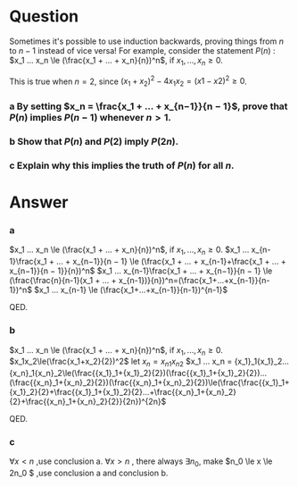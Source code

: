 # Question 

Sometimes it's possible to use induction backwards, proving things from $n$ to $n − 1$ instead of vice versa! For example, consider the statement $P(n)$ :
$x_1 ... x_n \le (\frac{x_1 + ... + x_n}{n})^n$, if $x_1, ... , x_n \ge 0$.

This is true when $n = 2$, since $(x_1 + x_2)^2 − 4x_1x_2 = (x1 − x2)^2 \ge 0$. 

### a By setting $x_n = \frac{x_1 + ... + x_{n−1}}{n − 1}$, prove that $P(n)$ implies $P(n − 1)$ whenever $n \gt 1$.
### b Show that $P(n)$ and $P(2)$ imply $P(2n)$. 
### c Explain why this implies the truth of $P(n)$ for all $n$.

# Answer

### a

$x_1 ... x_n \le (\frac{x_1 + ... + x_n}{n})^n$, if $x_1, ... , x_n \ge 0$.
$x_1 ... x_{n-1}\frac{x_1 + ... + x_{n−1}}{n − 1} \le (\frac{x_1 + ... + x_{n-1}+\frac{x_1 + ... + x_{n−1}}{n − 1}}{n})^n$
$x_1 ... x_{n-1}\frac{x_1 + ... + x_{n−1}}{n − 1} \le (\frac{\frac{n}{n-1}(x_1 + ... + x_{n-1})}{n})^n=(\frac{x_1+...+x_{n-1}}{n-1})^n$
$x_1 ... x_{n-1} \le (\frac{x_1+...+x_{n-1}}{n-1})^{n-1}$

QED.

### b

$x_1 ... x_n \le (\frac{x_1 + ... + x_n}{n})^n$, if $x_1, ... , x_n \ge 0$.
$x_1x_2\le(\frac{x_1+x_2}{2})^2$
let $x_n = {x_n}_1{x_n}_2$
$x_1 ... x_n = {x_1}_1{x_1}_2...{x_n}_1{x_n}_2\le(\frac{{x_1}_1+{x_1}_2}{2})(\frac{{x_1}_1+{x_1}_2}{2})...(\frac{{x_n}_1+{x_n}_2}{2})(\frac{{x_n}_1+{x_n}_2}{2})\le(\frac{\frac{{x_1}_1+{x_1}_2}{2}+\frac{{x_1}_1+{x_1}_2}{2}...+\frac{{x_n}_1+{x_n}_2}{2}+\frac{{x_n}_1+{x_n}_2}{2}}{2n})^{2n}$

QED.

### c

$\forall{x} < n$ ,use conclusion a.
$\forall{x} > n$ , there always $\exists{n_0}$, make $n_0 \le x \le 2n_0 $ ,use conclusion a and conclusion b.